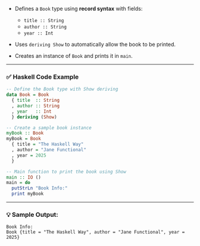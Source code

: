 
* Defines a `Book` type using **record syntax** with fields:

  * `title :: String`
  * `author :: String`
  * `year :: Int`
* Uses `deriving Show` to automatically allow the book to be printed.
* Creates an instance of `Book` and prints it in `main`.

---

### ✅ Haskell Code Example

```haskell
-- Define the Book type with Show deriving
data Book = Book
  { title  :: String
  , author :: String
  , year   :: Int
  } deriving (Show)

-- Create a sample book instance
myBook :: Book
myBook = Book
  { title = "The Haskell Way"
  , author = "Jane Functional"
  , year = 2025
  }

-- Main function to print the book using Show
main :: IO ()
main = do
  putStrLn "Book Info:"
  print myBook
```

---

### 💡 Sample Output:

```
Book Info:
Book {title = "The Haskell Way", author = "Jane Functional", year = 2025}
```

